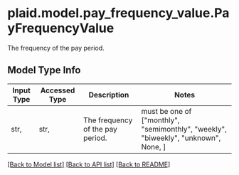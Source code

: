 # plaid.model.pay_frequency_value.PayFrequencyValue

The frequency of the pay period.

## Model Type Info
Input Type | Accessed Type | Description | Notes
------------ | ------------- | ------------- | -------------
str,  | str,  | The frequency of the pay period. | must be one of ["monthly", "semimonthly", "weekly", "biweekly", "unknown", None, ] 

[[Back to Model list]](../../README.md#documentation-for-models) [[Back to API list]](../../README.md#documentation-for-api-endpoints) [[Back to README]](../../README.md)

